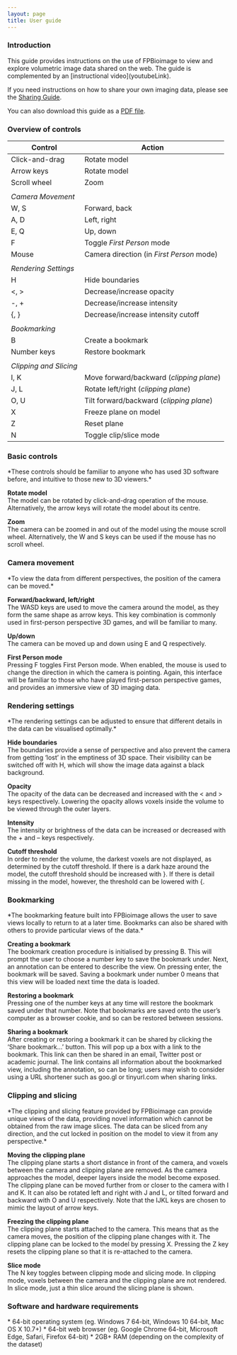 ```yaml
---
layout: page
title: User guide
---
```


<script>
    str = '<ul id="subheadings"><li><a href="#overview">Overview of controls</a></li>' +
    '<li><a href="#basic">Basic controls</a></li>' +
    '<li><a href="#camera">Camera movement</a></li>' +
    '<li><a href="#rendering">Rendering settings</a></li>' +
    '<li><a href="#bookmarking">Bookmarking</a></li>' +
    '<li><a href="#clipping">Clipping and slicing</a></li>' +
    '<li><a href="#requirements">Software requirements</a></li></ul>';
    document.getElementById("subheadings/userGuide/").innerHTML = str;
</script>

<h3> Introduction </h3>
This guide provides instructions on the use of FPBioimage to view and explore volumetric image data shared on the web. The guide is complemented by an [instructional video](youtubeLink).

If you need instructions on how to share your own imaging data, please see the [Sharing Guide](sharingGuide.html).

You can also download this guide as a [PDF file](pdfLink).

<h3 id="overview"> Overview of controls </h3>

|  Control | Action  |
|---|---|
| Click-and-drag | Rotate model |
| Arrow keys | Rotate model |
| Scroll wheel | Zoom |
|      |
| *Camera Movement* |
| W, S | Forward, back |
| A, D | Left, right |
| E, Q | Up, down |
| F | Toggle *First Person* mode |
| Mouse | Camera direction (in *First Person* mode) |
|     |
| *Rendering Settings* |
| H | Hide boundaries |
| <, > | Decrease/increase opacity |
| -, + | Decrease/increase intensity |
| {, } | Decrease/increase intensity cutoff |
|      |
| *Bookmarking* |
| B | Create a bookmark |
| Number keys | Restore bookmark |
|      |
| *Clipping and Slicing* |
| I, K | Move forward/backward (*clipping plane*) |
| J, L | Rotate left/right (*clipping plane*) |
| O, U | Tilt forward/backward (*clipping plane*) |
| X | Freeze plane on model |
| Z | Reset plane |
| N | Toggle clip/slice mode |

<h3 id="basic">Basic controls</h3>
*These controls should be familiar to anyone who has used 3D software before, and intuitive to those new to 3D viewers.*

**Rotate model**  
The model can be rotated by click-and-drag operation of the mouse. Alternatively, the arrow keys will rotate the model about its centre.

**Zoom**  
The camera can be zoomed in and out of the model using the mouse scroll wheel. Alternatively, the W and S keys can be used if the mouse has no scroll wheel.

<h3 id="camera">Camera movement</h3>
*To view the data from different perspectives, the position of the camera can be moved.*

**Forward/backward, left/right**  
The WASD keys are used to move the camera around the model, as they form the same shape as arrow keys. This key combination is commonly used in first-person perspective 3D games, and will be familiar to many.

**Up/down**  
The camera can be moved up and down using E and Q respectively.

**First Person mode**  
Pressing F toggles First Person mode. When enabled, the mouse is used to change the direction in which the camera is pointing. Again, this interface will be familiar to those who have played first-person perspective games, and provides an immersive view of 3D imaging data.

<h3 id="rendering">Rendering settings</h3>
*The rendering settings can be adjusted to ensure that different details in the data can be visualised optimally.*

**Hide boundaries**  
The boundaries provide a sense of perspective and also prevent the camera from getting ‘lost’ in the emptiness of 3D space. Their visibility can be switched off with H, which will show the image data against a black background.

**Opacity**  
The opacity of the data can be decreased and increased with the < and > keys respectively. Lowering the opacity allows voxels inside the volume to be viewed through the outer layers.

**Intensity**  
The intensity or brightness of the data can be increased or decreased with the + and – keys respectively.

**Cutoff threshold**  
In order to render the volume, the darkest voxels are not displayed, as determined by the cutoff threshold. If there is a dark haze around the model, the cutoff threshold should be increased with }. If there is detail missing in the model, however, the threshold can be lowered with {.

<h3 id="bookmarking">Bookmarking</h3>
*The bookmarking feature built into FPBioimage allows the user to save views locally to return to at a later time. Bookmarks can also be shared with others to provide particular views of the data.*

**Creating a bookmark**  
The bookmark creation procedure is initialised by pressing B. This will prompt the user to choose a number key to save the bookmark under. Next, an annotation can be entered to describe the view. On pressing enter, the bookmark will be saved. Saving a bookmark under number 0 means that this view will be loaded next time the data is loaded.

**Restoring a bookmark**  
Pressing one of the number keys at any time will restore the bookmark saved under that number. Note that bookmarks are saved onto the user’s computer as a browser cookie, and so can be restored between sessions.

**Sharing a bookmark**  
After creating or restoring a bookmark it can be shared by clicking the ‘Share bookmark…’ button. This will pop up a box with a link to the bookmark. This link can then be shared in an email, Twitter post or academic journal. The link contains all information about the bookmarked view, including the annotation, so can be long; users may wish to consider using a URL shortener such as goo.gl or tinyurl.com when sharing links.

<h3 id="clipping">Clipping and slicing</h3>
*The clipping and slicing feature provided by FPBioimage can provide unique views of the data, providing novel information which cannot be obtained from the raw image slices. The data can be sliced from any direction, and the cut locked in position on the model to view it from any perspective.*

**Moving the clipping plane**  
The clipping plane starts a short distance in front of the camera, and voxels between the camera and clipping plane are removed. As the camera approaches the model, deeper layers inside the model become exposed. The clipping plane can be moved further from or closer to the camera with I and K. It can also be rotated left and right with J and L, or tilted forward and backward with O and U respectively. Note that the IJKL keys are chosen to mimic the layout of arrow keys.

**Freezing the clipping plane**  
The clipping plane starts attached to the camera. This means that as the camera moves, the position of the clipping plane changes with it. The clipping plane can be locked to the model by pressing X. Pressing the Z key resets the clipping plane so that it is re-attached to the camera.

**Slice mode**  
The N key toggles between clipping mode and slicing mode. In clipping mode, voxels between the camera and the clipping plane are not rendered. In slice mode, just a thin slice around the slicing plane is shown.


<h3 id="requirements">Software and hardware requirements</h3>
* 64-bit operating system (eg. Windows 7 64-bit, Windows 10 64-bit, Mac OS X 10.7+)
* 64-bit web browser (eg. Google Chrome 64-bit, Microsoft Edge, Safari, Firefox 64-bit)
* 2GB+ RAM (depending on the complexity of the dataset)
